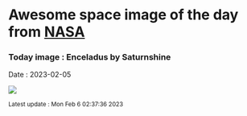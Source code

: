 
# Awesome space image of the day from [NASA](https://api.nasa.gov/)

### Today image : Enceladus by Saturnshine
Date : 2023-02-05

![](https://apod.nasa.gov/apod/image/2302/enceladus12_cassini_960.jpg)

<small>Latest update : Mon Feb  6 02:37:36 2023</small>
        